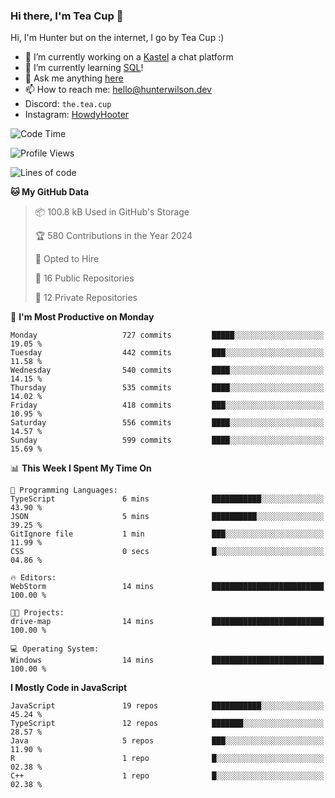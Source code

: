 ### Hi there, I'm Tea Cup 👋 

Hi, I'm Hunter but on the internet, I go by Tea Cup :)

- 🔭 I’m currently working on a [Kastel](https://github.com/KastelApp) a chat platform
- 🌱 I’m currently learning [SQL](https://github.com/TheTeaCup/CIS-3750)!
- 💬 Ask me anything [here](https://github.com/TheTeaCup/TheTeaCup/issues)
- 📫 How to reach me: [hello@hunterwilson.dev](mailto:hello@hunterwilson.dev)
- Discord: `the.tea.cup`
- Instagram: [HowdyHooter](https://instagram.com/HowdyHooter)

<!--START_SECTION:waka-->
![Code Time](http://img.shields.io/badge/Code%20Time-594%20hrs%2043%20mins-blue)

![Profile Views](http://img.shields.io/badge/Profile%20Views-2-blue)

![Lines of code](https://img.shields.io/badge/From%20Hello%20World%20I%27ve%20Written-1.4%20million%20lines%20of%20code-blue)

**🐱 My GitHub Data** 

> 📦 100.8 kB Used in GitHub's Storage 
 > 
> 🏆 580 Contributions in the Year 2024
 > 
> 💼 Opted to Hire
 > 
> 📜 16 Public Repositories 
 > 
> 🔑 12 Private Repositories 
 > 
📅 **I'm Most Productive on Monday** 

```text
Monday                   727 commits         █████░░░░░░░░░░░░░░░░░░░░   19.05 % 
Tuesday                  442 commits         ███░░░░░░░░░░░░░░░░░░░░░░   11.58 % 
Wednesday                540 commits         ████░░░░░░░░░░░░░░░░░░░░░   14.15 % 
Thursday                 535 commits         ████░░░░░░░░░░░░░░░░░░░░░   14.02 % 
Friday                   418 commits         ███░░░░░░░░░░░░░░░░░░░░░░   10.95 % 
Saturday                 556 commits         ████░░░░░░░░░░░░░░░░░░░░░   14.57 % 
Sunday                   599 commits         ████░░░░░░░░░░░░░░░░░░░░░   15.69 % 
```


📊 **This Week I Spent My Time On** 

```text
💬 Programming Languages: 
TypeScript               6 mins              ███████████░░░░░░░░░░░░░░   43.90 % 
JSON                     5 mins              ██████████░░░░░░░░░░░░░░░   39.25 % 
GitIgnore file           1 min               ███░░░░░░░░░░░░░░░░░░░░░░   11.99 % 
CSS                      0 secs              █░░░░░░░░░░░░░░░░░░░░░░░░   04.86 % 

🔥 Editors: 
WebStorm                 14 mins             █████████████████████████   100.00 % 

🐱‍💻 Projects: 
drive-map                14 mins             █████████████████████████   100.00 % 

💻 Operating System: 
Windows                  14 mins             █████████████████████████   100.00 % 
```

**I Mostly Code in JavaScript** 

```text
JavaScript               19 repos            ███████████░░░░░░░░░░░░░░   45.24 % 
TypeScript               12 repos            ███████░░░░░░░░░░░░░░░░░░   28.57 % 
Java                     5 repos             ███░░░░░░░░░░░░░░░░░░░░░░   11.90 % 
R                        1 repo              █░░░░░░░░░░░░░░░░░░░░░░░░   02.38 % 
C++                      1 repo              █░░░░░░░░░░░░░░░░░░░░░░░░   02.38 % 
```




<!--END_SECTION:waka-->
